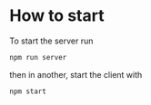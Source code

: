 # How to start

To start the server run

```bash
npm run server
```

then in another, start the client with

```bash
npm start
```
